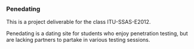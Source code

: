 ### Penedating
This is a project deliverable for the class ITU-SSAS-E2012.

Penedating is a dating site for students who enjoy penetration testing, but are lacking partners to partake in various testing sessions.